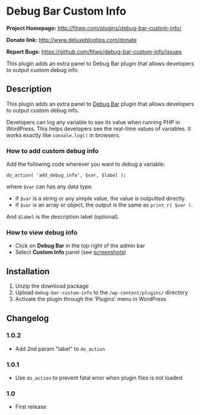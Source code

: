 # Debug Bar Custom Info

**Project Homepage:** http://fitwp.com/plugins/debug-bar-custom-info/

**Donate link:** http://www.deluxeblogtips.com/donate

**Report Bugs:** https://github.com/fitwp/debug-bar-custom-info/issues

This plugin adds an extra panel to Debug Bar plugin that allows developers to output custom debug info.

## Description

This plugin adds an extra panel to [Debug Bar](https://wordpress.org/plugins/debug-bar/) plugin that allows developers to output custom debug info.

Developers can log any variable to see its value when running PHP in WordPress. This helps developers see the real-time values of variables. It works exactly like `console.log()` in browsers.

### How to add custom debug info

Add the following code wherever you want to debug a variable:

`do_action( 'add_debug_info', $var, $label );`

where `$var` can has any data type.

- If `$var` is a string or any simple value, the value is outputted directly.
- If `$var` is an array or object, the output is the same as `print_r( $var )`.

And `$label` is the description label (optional).

### How to view debug info

- Click on **Debug Bar** in the top right of the admin bar
- Select **Custom Info** panel (see [screenshots](https://wordpress.org/plugins/debug-bar-custom-info/screenshots/))

## Installation

1. Unzip the download package
1. Upload `debug-bar-custom-info` to the `/wp-content/plugins/` directory
1. Activate the plugin through the 'Plugins' menu in WordPress

## Changelog

### 1.0.2
* Add 2nd param "label" to `do_action`

### 1.0.1
* Use `do_action` to prevent fatal error when plugin files is not loaded

### 1.0
* First release
